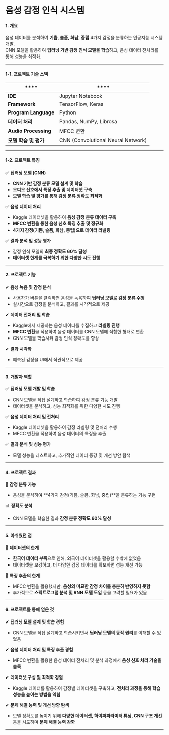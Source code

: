 # **음성 감정 인식 시스템**  

#### **1. 개요**  
음성 데이터를 분석하여 **기쁨, 슬픔, 화남, 중립** 4가지 감정을 분류하는 인공지능 시스템 개발.  
CNN 모델을 활용하여 **딥러닝 기반 감정 인식 모델을 학습**하고, 음성 데이터 전처리를 통해 성능을 최적화.  

---


#### **1-1. 프로젝트 기술 스택**  

| **** | **** |
|-----------|--------------|
| **IDE** | Jupyter Notebook | - |
| **Framework** | TensorFlow, Keras | - |
| **Program Language** | Python | - |
| **데이터 처리** | Pandas, NumPy, Librosa | - |
| **Audio Processing** | MFCC 변환 | - |
| **모델 학습 및 평가** | CNN (Convolutional Neural Network) | - |

---

#### **1-2. 프로젝트 특징**  

✅ **딥러닝 모델 (CNN)**  
- **CNN 기반 감정 분류 모델 설계 및 학습**  
- **오디오 신호에서 특징 추출 및 데이터셋 구축**  
- **모델 학습 및 평가를 통해 감정 분류 정확도 최적화**  

✅ **음성 데이터 처리**  
- Kaggle 데이터셋을 활용하여 **음성 감정 분류 데이터 구축**  
- **MFCC 변환을 통한 음성 신호 특징 추출 및 정규화**  
- **4가지 감정(기쁨, 슬픔, 화남, 중립)으로 데이터 라벨링**  

✅ **결과 분석 및 성능 평가**  
- 감정 인식 모델의 **최종 정확도 60% 달성**  
- **데이터셋 한계를 극복하기 위한 다양한 시도 진행**  

---

#### **2. 프로젝트 기능**  

✔ **음성 녹음 및 감정 분석**  
- 사용자가 버튼을 클릭하면 음성을 녹음하여 **딥러닝 모델로 감정 분류 수행**  
- 실시간으로 감정을 분석하고, 결과를 시각적으로 제공  

✔ **데이터 전처리 및 학습**  
- Kaggle에서 제공하는 음성 데이터를 수집하고 **라벨링 진행**  
- **MFCC 변환**을 적용하여 음성 데이터를 CNN 모델에 적합한 형태로 변환  
- CNN 모델을 학습시켜 감정 인식 정확도를 향상  

✔ **결과 시각화**  
- 예측된 감정을 UI에서 직관적으로 제공  

---


#### **3. 개발자 역할**  

✅ **딥러닝 모델 개발 및 학습**  
- CNN 모델을 직접 설계하고 학습하여 감정 분류 기능 개발  
- 데이터셋을 분석하고, 성능 최적화를 위한 다양한 시도 진행  

✅ **음성 데이터 처리 및 전처리**  
- Kaggle 데이터셋을 활용하여 감정 라벨링 및 전처리 수행  
- MFCC 변환을 적용하여 음성 데이터의 특징을 추출  

✅ **결과 분석 및 성능 평가**  
- 모델 성능을 테스트하고, 추가적인 데이터 증강 및 개선 방안 탐색  

---

#### **4. 프로젝트 결과**  

🎯 **감정 분류 가능**  
- 음성을 분석하여 **4가지 감정(기쁨, 슬픔, 화남, 중립)**을 분류하는 기능 구현  

📊 **정확도 분석**  
- CNN 모델을 학습한 결과 **감정 분류 정확도 60% 달성**  

---

#### **5. 아쉬웠던 점**  

📌 **데이터셋의 한계**  
- **한국어 데이터 부족**으로 인해, 외국어 데이터셋을 활용할 수밖에 없었음  
- 데이터셋을 보강하고, 더 다양한 감정 데이터를 확보하면 성능 개선 가능  

📌 **특징 추출의 한계**  
- MFCC 변환을 활용했지만, **음성의 미묘한 감정 차이를 충분히 반영하지 못함**  
- 추가적으로 **스펙트로그램 분석 및 RNN 모델 도입** 등을 고려할 필요가 있음  

---

#### **6. 프로젝트를 통해 얻은 것**  

✔ **딥러닝 모델 설계 및 학습 경험**  
- CNN 모델을 직접 설계하고 학습시키면서 **딥러닝 모델의 동작 원리**를 이해할 수 있었음  

✔ **음성 데이터 처리 및 특징 추출 경험**  
- MFCC 변환을 활용한 음성 데이터 전처리 및 분석 과정에서 **음성 신호 처리 기술을 습득**  

✔ **데이터셋 구성 및 최적화 경험**  
- Kaggle 데이터를 활용하여 감정별 데이터셋을 구축하고, **전처리 과정을 통해 학습 성능을 높이는 방법을 익힘**  

✔ **문제 해결 능력 및 개선 방향 탐색**  
- 모델 정확도를 높이기 위해 **다양한 데이터셋, 하이퍼파라미터 튜닝, CNN 구조 개선** 등을 시도하며 **문제 해결 능력 강화**  

---
